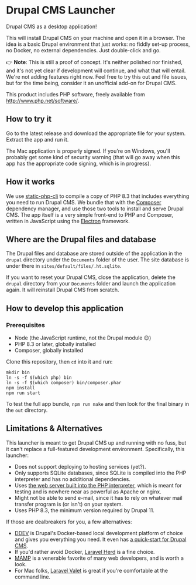 # Drupal CMS Launcher

Drupal CMS as a desktop application!

This will install Drupal CMS on your machine and open it in a browser. The idea is a basic Drupal environment that just works: no fiddly set-up process, no Docker, no external dependencies. Just double-click and go.

👉 **Note**: This is still a proof of concept. It's neither polished nor finished, and it's not yet clear if development will continue, and what that will entail. We're not adding features right now. Feel free to try this out and file issues, but for the time being, consider it an unofficial add-on for Drupal CMS.

This product includes PHP software, freely available from <http://www.php.net/software/>.

## How to try it
Go to the latest release and download the appropriate file for your system. Extract the app and run it. 

The Mac application is properly signed. If you're on Windows, you'll probably get some kind of security warning (that will go away when this app has the appropriate code signing, which is in progress).

## How it works
We use [static-php-cli](https://static-php.dev/) to compile a copy of PHP 8.3 that includes everything you need to run Drupal CMS. We bundle that with the [Composer](https://getcomposer.org/) dependency manager, and use those two tools to install and serve Drupal CMS. The app itself is a very simple front-end to PHP and Composer, written in JavaScript using the [Electron](https://www.electronjs.org/) framework.

## Where are the Drupal files and database
The Drupal files and database are stored outside of the application in the `drupal` directory under the `Documents` folder of the user. The site database is under there in `sites/default/files/.ht.sqlite`. 

If you want to reset your Drupal CMS, close the application, delete the `drupal` directory from your `Documents` folder and launch the application again. It will reinstall Drupal CMS from scratch.

## How to develop this application

### Prerequisites
* Node (the JavaScript runtime, not the Drupal module 😉)
* PHP 8.3 or later, globally installed
* Composer, globally installed

Clone this repository, then `cd` into it and run:
```shell
mkdir bin
ln -s -f $(which php) bin
ln -s -f $(which composer) bin/composer.phar
npm install
npm run start
```
To test the full app bundle, `npm run make` and then look for the final binary in the `out` directory.

## Limitations & Alternatives
This launcher is meant to get Drupal CMS up and running with no fuss, but it can't replace a full-featured development environment. Specifically, this launcher:
* Does not support deploying to hosting services (yet?).
* Only supports SQLite databases, since SQLite is compiled into the PHP interpreter and has no additional dependencies.
* Uses [the web server built into the PHP interpreter](https://www.php.net/manual/en/features.commandline.webserver.php), which is meant for testing and is nowhere near as powerful as Apache or nginx.
* Might not be able to send e-mail, since it has to rely on whatever mail transfer program is (or isn't) on your system.
* Uses PHP 8.3, the minimum version required by Drupal 11.

If those are dealbreakers for you, a few alternatives:
* [DDEV](https://ddev.com) is Drupal's Docker-based local development platform of choice and gives you everything you need. It even has [a quick-start for Drupal CMS](https://ddev.readthedocs.io/en/stable/users/quickstart/#drupal-drupal-cms).
* If you'd rather avoid Docker, [Laravel Herd](https://herd.laravel.com/) is a fine choice.
* [MAMP](http://mamp.info/) is a venerable favorite of many web developers, and is worth a look.
* For Mac folks, [Laravel Valet](https://laravel.com/docs/11.x/valet) is great if you're comfortable at the command line.

